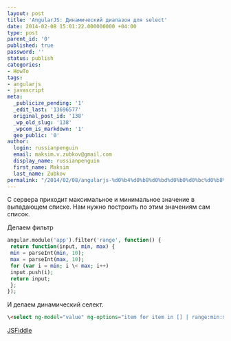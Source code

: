 ```yaml
---
layout: post
title: 'AngularJS: Динамический диапазон для select'
date: 2014-02-08 15:01:22.000000000 +04:00
type: post
parent_id: '0'
published: true
password: ''
status: publish
categories:
- HowTo
tags:
- angularjs
- javascript
meta:
  _publicize_pending: '1'
  _edit_last: '13696577'
  original_post_id: '138'
  _wp_old_slug: '138'
  _wpcom_is_markdown: '1'
  geo_public: '0'
author:
  login: russianpenguin
  email: maksim.v.zubkov@gmail.com
  display_name: russianpenguin
  first_name: Maksim
  last_name: Zubkov
permalink: "/2014/02/08/angularjs-%d0%b4%d0%b8%d0%bd%d0%b0%d0%bc%d0%b8%d1%87%d0%b5%d1%81%d0%ba%d0%b8%d0%b9-%d0%b4%d0%b8%d0%b0%d0%bf%d0%b0%d0%b7%d0%be%d0%bd-%d0%b4%d0%bb%d1%8f-select/"
---
```

С сервера приходит максимальное и минимальное значение в выпадающем списке. Нам нужно построить по этим значениям сам список.

Делаем фильтр

```php
angular.module('app').filter('range', function() {  
 return function(input, min, max) {  
 min = parseInt(min, 10);  
 max = parseInt(max, 10);  
 for (var i = min; i \< max; i++)  
 input.push(i);  
 return input;  
 };  
});
```

И делаем динамический селект.

```html
\<select ng-model="value" ng-options="item for item in [] | range:min:max"\>\</select\>
```

[JSFiddle](http://jsfiddle.net/russianpenguin/bYUFb "Пример на JSFiddle")

